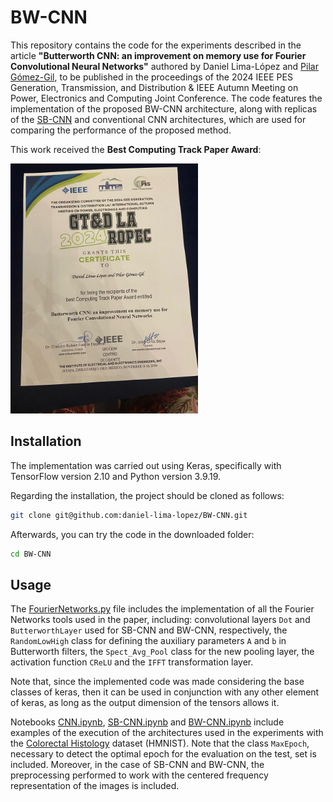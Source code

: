 # BW-CNN
This repository contains the code for the experiments described in the article **"Butterworth CNN: an improvement on memory use for Fourier Convolutional Neural Networks"** authored by Daniel Lima-López and [Pilar Gómez-Gil](https://scholar.google.com/citations?user=M3yVI1oAAAAJ&hl=es), to be published in the proceedings of the 2024 IEEE PES Generation, Transmission, and Distribution & IEEE Autumn Meeting on Power, Electronics and Computing Joint Conference. The code features the implementation of the proposed BW-CNN architecture, along with replicas of the [SB-CNN](https://www.sciencedirect.com/science/article/abs/pii/S0925231219310148) and conventional CNN architectures, which are used for comparing the performance of the proposed method.

This work received the **Best Computing Track Paper Award**:

<img src="ROPEC.jpeg" alt="-" width="300">

## Installation
The implementation was carried out using Keras, specifically with TensorFlow version 2.10 and Python version 3.9.19.

Regarding the installation, the project should be cloned as follows:
```bash
git clone git@github.com:daniel-lima-lopez/BW-CNN.git
```
Afterwards, you can try the code in the downloaded folder:
```bash
cd BW-CNN
```

## Usage
The [FourierNetworks.py](FourierNetworks.py) file includes the implementation of all the Fourier Networks tools used in the paper, including: convolutional layers `Dot` and `ButterworthLayer` used for SB-CNN and BW-CNN, respectively, the `RandomLowHigh` class for defining the auxiliary parameters `A` and `b` in Butterworth filters, the `Spect_Avg_Pool` class for the new pooling layer, the activation function `CReLU` and the `IFFT` transformation layer.

Note that, since the implemented code was made considering the base classes of keras, then it can be used in conjunction with any other element of keras, as long as the output dimension of the tensors allows it.

Notebooks [CNN.ipynb](CNN.ipynb), [SB-CNN.ipynb](SB-CNN.ipynb) and [BW-CNN.ipynb](BW-CNN.ipynb) include examples of the execution of the architectures used in the experiments with the [Colorectal Histology](https://www.tensorflow.org/datasets/catalog/colorectal_histology) dataset (HMNIST). Note that the class `MaxEpoch`, necessary to detect the optimal epoch for the evaluation on the test, set is included. Moreover, in the case of SB-CNN and BW-CNN, the preprocessing performed to work with the centered frequency representation of the images is included.
